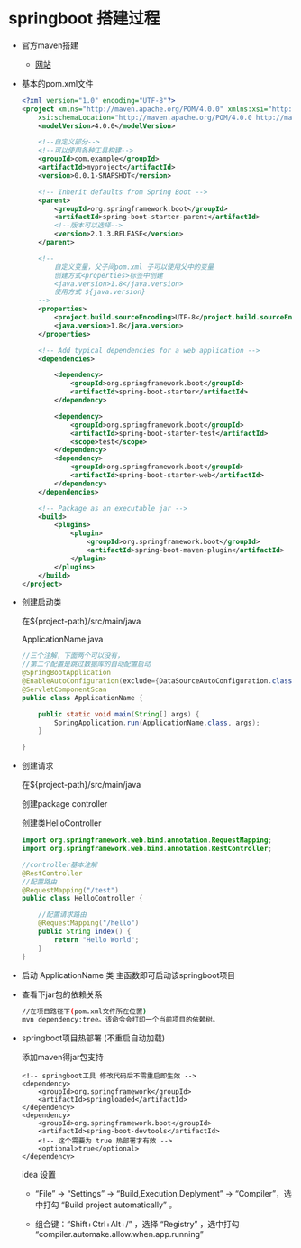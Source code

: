 # springboot 搭建过程

- 官方maven搭建

	- [网站](https://start.spring.io/)

- 基本的pom.xml文件

	```xml
	<?xml version="1.0" encoding="UTF-8"?>
	<project xmlns="http://maven.apache.org/POM/4.0.0" xmlns:xsi="http://www.w3.org/2001/XMLSchema-instance"
		xsi:schemaLocation="http://maven.apache.org/POM/4.0.0 http://maven.apache.org/xsd/maven-4.0.0.xsd">
		<modelVersion>4.0.0</modelVersion>

		<!--自定义部分-->
		<!--可以使用各种工具构建-->
		<groupId>com.example</groupId>
		<artifactId>myproject</artifactId>
		<version>0.0.1-SNAPSHOT</version>

		<!-- Inherit defaults from Spring Boot -->
		<parent>
			<groupId>org.springframework.boot</groupId>
			<artifactId>spring-boot-starter-parent</artifactId>
			<!--版本可以选择-->
			<version>2.1.3.RELEASE</version>
		</parent>

		<!--
			自定义变量，父子间pom.xml 子可以使用父中的变量
			创建方式<properties>标签中创建
			<java.version>1.8</java.version>
			使用方式 ${java.version}
		-->
		<properties>
			<project.build.sourceEncoding>UTF-8</project.build.sourceEncoding>
			<java.version>1.8</java.version>
		</properties>

		<!-- Add typical dependencies for a web application -->
		<dependencies>

			<dependency>
				<groupId>org.springframework.boot</groupId>
				<artifactId>spring-boot-starter</artifactId>
			</dependency>

			<dependency>
				<groupId>org.springframework.boot</groupId>
				<artifactId>spring-boot-starter-test</artifactId>
				<scope>test</scope>
			</dependency>
			<dependency>
				<groupId>org.springframework.boot</groupId>
				<artifactId>spring-boot-starter-web</artifactId>
			</dependency>
		</dependencies>

		<!-- Package as an executable jar -->
		<build>
			<plugins>
				<plugin>
					<groupId>org.springframework.boot</groupId>
					<artifactId>spring-boot-maven-plugin</artifactId>
				</plugin>
			</plugins>
		</build>
	</project>
	```

- 创建启动类

	在${project-path}/src/main/java

	ApplicationName.java
	```java
	//三个注解，下面两个可以没有，
	//第二个配置是跳过数据库的自动配置启动
	@SpringBootApplication
	@EnableAutoConfiguration(exclude={DataSourceAutoConfiguration.class})
	@ServletComponentScan
	public class ApplicationName {

		public static void main(String[] args) {
			SpringApplication.run(ApplicationName.class, args);
		}

	}
	```

- 创建请求

	在${project-path}/src/main/java
	
	创建package controller
	
	创建类HelloController

	```java
	import org.springframework.web.bind.annotation.RequestMapping;
	import org.springframework.web.bind.annotation.RestController;

	//controller基本注解
	@RestController
	//配置路由
	@RequestMapping("/test")
	public class HelloController {

		//配置请求路由
		@RequestMapping("/hello")
		public String index() {
			return "Hello World";
		}
	}
	```


- 启动 ApplicationName 类 主函数即可启动该springboot项目


- 查看下jar包的依赖关系

	```sh
	//在项目路径下(pom.xml文件所在位置)
	mvn dependency:tree。该命令会打印一个当前项目的依赖树。
	```

- springboot项目热部署 (不重启自动加载)

	添加maven得jar包支持
	```
    <!-- springboot工具 修改代码后不需重启即生效 -->
    <dependency>
        <groupId>org.springframework</groupId>
        <artifactId>springloaded</artifactId>
    </dependency>
    <dependency>
        <groupId>org.springframework.boot</groupId>
        <artifactId>spring-boot-devtools</artifactId>
        <!-- 这个需要为 true 热部署才有效 -->
        <optional>true</optional>
    </dependency>
	```
	
	idea 设置

	- “File” -> “Settings” -> “Build,Execution,Deplyment” -> “Compiler”，选中打勾 “Build project automatically” 。

	- 组合键：“Shift+Ctrl+Alt+/” ，选择 “Registry” ，选中打勾 “compiler.automake.allow.when.app.running”